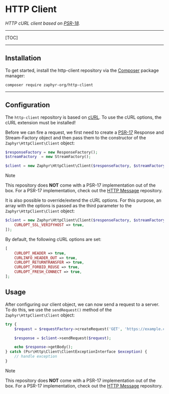 # HTTP Client

_HTTP cURL client based on [PSR-18](https://www.php-fig.org/psr/psr-18)._

---

[TOC]

---

## Installation

To get started, install the http-client repository via the [Composer](https://getcomposer.org/) package manager:

```console
composer require zaphyr-org/http-client
```

---

## Configuration

The `http-client` repository is based on [cURL](https://www.php.net/manual/en/book.curl.php). To use the cURL options,
the cURL extension must be installed!

Before we can fire a request, we first need to create a [PSR-17](https://www.php-fig.org/psr/psr-17) Response and
Stream-Factory object and then pass them to the constructor of the `Zaphyr\HttpClient\Client` object:

```php
$responseFactory = new ResponseFactory();
$streamFactory  = new StreamFactory();

$client = new Zaphyr\HttpClient\Client($responseFactory, $streamFactory);
```

> [!NOTE]
>This repository does **NOT** come with a PSR-17 implementation out of the box. For a PSR-17 implementation, check out
the [HTTP Message](/docs/repositories/latest/http-message#factories) repository.

It is also possible to override/extend the cURL options. For this purpose, an array with the options is passed as the
third parameter to the `Zaphyr\HttpClient\Client` object:

```php
$client = new Zaphyr\HttpClient\Client($responseFactory, $streamFactory, [
    CURLOPT_SSL_VERIFYHOST => true,
]);
```

By default, the following cURL options are set:

```php
[
    CURLOPT_HEADER => true,
    CURLINFO_HEADER_OUT => true,
    CURLOPT_RETURNTRANSFER => true,
    CURLOPT_FORBID_REUSE => true,
    CURLOPT_FRESH_CONNECT => true,
];
```

## Usage

After configuring our client object, we can now send a request to a server. To do this, we use the `sendRequest()`
method of the `Zaphyr\HttpClient\Client` object:

```php
try {
    $request = $requestFactory->createRequest('GET', 'https://example.com');

    $response = $client->sendRequest($request);

    echo $response->getBody();
} catch (Psr\Http\Client\ClientExceptionInterface $exception) {
    // handle exception
}
```

> [!NOTE]
>This repository does **NOT** come with a PSR-17 implementation out of the box. For a PSR-17 implementation, check out
the [HTTP Message](/docs/repositories/latest/http-message#factories) repository.
